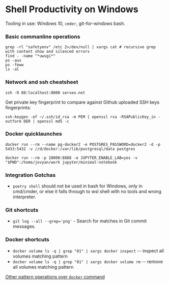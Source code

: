 # Shell Productivity on Windows

Tooling in use: Windows 10, `cmder`, git-for-windows bash.

### Basic commanline operations

```
grep -rl "safetyenv" /etc 2>/dev/null | xargs cat # recursive grep with content show and silenced errors
find . -name "*uwsgi*"
ps -aux
ps -feww
ls -al
```

### Network and ssh cheatsheet

`ssh -R 80:localhost:8000 serveo.net`

Get private key fingerprint to compare against Github uploaded SSH keys fingerprints:

`ssh-keygen -ef ~/.ssh/id_rsa -m PEM | openssl rsa -RSAPublicKey_in -outform DER | openssl md5 -c`

### Docker quicklaunches

`docker run --rm --name pg-docker2 -e POSTGRES_PASSWORD=docker2 -d -p 5433:5432 -v //d/docker:/var/lib/postgresql/data postgres`

`docker run --rm -p 10000:8888 -e JUPYTER_ENABLE_LAB=yes -v "$PWD":/home/jovyan/work jupyter/minimal-notebook`


### Integration Gotchas

- `poetry shell` should not be used in bash for Windows, only in cmd/cmder, or else it falls through to wsl shell with no tools and wrong interpreter.

### Git shortcuts

- `git log --all --grep='png'` - Search for matches in Git commit messages.

### Docker shortcuts

- `docker volume ls -q | grep "01" | xargs docker inspect` -- inspect all volumes matching pattern
- `docker volume ls -q | grep "01" | xargs docker volume rm` -- remove all volumes matching pattern

[Other pattern operations over `docker` command](https://www.digitalocean.com/community/tutorials/how-to-remove-docker-images-containers-and-volumes)
